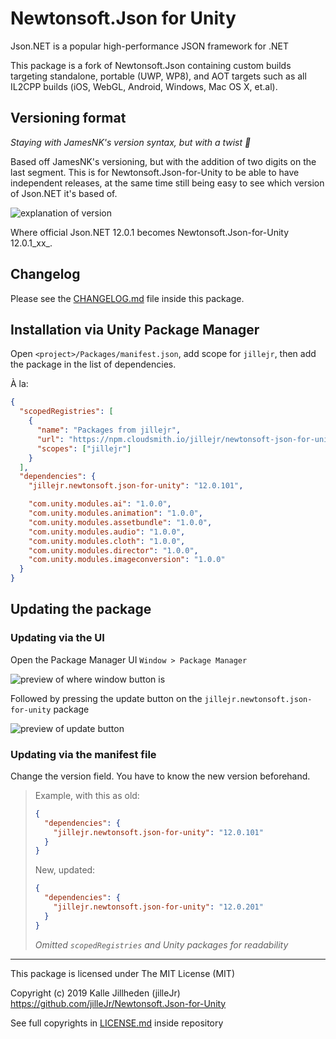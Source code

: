# Newtonsoft.Json for Unity

Json.NET is a popular high-performance JSON framework for .NET

This package is a fork of Newtonsoft.Json containing custom builds targeting
standalone, portable (UWP, WP8), and AOT targets such as all IL2CPP builds
(iOS, WebGL, Android, Windows, Mac OS X, et.al).

## Versioning format

_Staying with JamesNK's version syntax, but with a twist :dizzy:_

Based off JamesNK's versioning, but with the addition of two digits on the last
segment. This is for Newtonsoft.Json-for-Unity to be able to have independent
releases, at the same time still being easy to see which version of Json.NET
it's based of.

![explanation of version][version-explanation.png]

Where official Json.NET 12.0.1 becomes Newtonsoft.Json-for-Unity 12.0.1_xx_.

## Changelog

Please see the [CHANGELOG.md][changelog.md] file inside this package.

## Installation via Unity Package Manager

Open `<project>/Packages/manifest.json`, add scope for `jillejr`, then add the
package in the list of dependencies.

À la:

```json
{
  "scopedRegistries": [
    {
      "name": "Packages from jillejr",
      "url": "https://npm.cloudsmith.io/jillejr/newtonsoft-json-for-unity/",
      "scopes": ["jillejr"]
    }
  ],
  "dependencies": {
    "jillejr.newtonsoft.json-for-unity": "12.0.101",

    "com.unity.modules.ai": "1.0.0",
    "com.unity.modules.animation": "1.0.0",
    "com.unity.modules.assetbundle": "1.0.0",
    "com.unity.modules.audio": "1.0.0",
    "com.unity.modules.cloth": "1.0.0",
    "com.unity.modules.director": "1.0.0",
    "com.unity.modules.imageconversion": "1.0.0"
  }
}
```

## Updating the package

### Updating via the UI

Open the Package Manager UI `Window > Package Manager`

![preview of where window button is](https://i.imgur.com/0FvA5W6.png)

Followed by pressing the update button on the `jillejr.newtonsoft.json-for-unity`
package

![preview of update button](https://i.imgur.com/H6LhK2n.png)

### Updating via the manifest file

Change the version field. You have to know the new version beforehand.

> Example, with this as old:
>
> ```json
> {
>   "dependencies": {
>     "jillejr.newtonsoft.json-for-unity": "12.0.101"
>   }
> }
> ```
>
> New, updated:
>
> ```json
> {
>   "dependencies": {
>     "jillejr.newtonsoft.json-for-unity": "12.0.201"
>   }
> }
> ```
>
> _Omitted `scopedRegistries` and Unity packages for readability_

---

This package is licensed under The MIT License (MIT)

Copyright (c) 2019 Kalle Jillheden (jilleJr)  
<https://github.com/jilleJr/Newtonsoft.Json-for-Unity>

See full copyrights in [LICENSE.md][license.md] inside repository

[license.md]: https://github.com/jilleJr/Newtonsoft.Json-for-Unity/blob/master/LICENSE.md
[changelog.md]: https://github.com/jilleJr/Newtonsoft.Json-for-Unity/blob/master/LICENSE.md
[version-explanation.png]: https://github.com/jilleJr/Newtonsoft.Json-for-Unity/raw/ce23d98230673744d73656b4c4f6bc1f9989c37a/Doc/version-explanation.png
